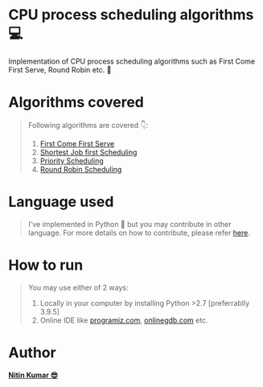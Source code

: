 # CPU process scheduling algorithms 💻
Implementation of CPU process scheduling algorithms such as First Come First Serve, Round Robin etc. 🔁

# Algorithms covered

> Following algorithms are covered 👇:
> 1. [First Come First Serve](https://github.com/nitinkumar30/cpu-process-scheduling-algorithms/blob/main/first_come_first_serve.py)
> 2. [Shortest Job first Scheduling]()
> 3. [Priority Scheduling]()
> 4. [Round Robin Scheduling]()

# Language used

> I've implemented in Python 🐍 but you may contribute in other language. For more details on how to contribute, please refer [here](https://github.com/avinash201199/Hacktoberfest-Guide/blob/main/How%20to%20begin%20with%20hacktober%20fest%202021/README.MD#how-to-raise-an-issue-before-raising-pr).

# How to run

> You may use either of 2 ways:
> 1. Locally in your computer by installing Python >2.7 [preferrablly 3.9.5]
> 2. Online IDE like [programiz.com](https://www.programiz.com/python-programming/online-compiler/), [onlinegdb.com](https://www.onlinegdb.com/online_python_compiler) etc.

# Author

**[Nitin Kumar 😎](https://www.linkedin.com/in/nitin30kumar/)** 
